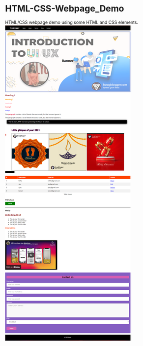 # HTML-CSS-Webpage_Demo
HTML/CSS webpage demo using some HTML and CSS elements.
<img src="https://github.com/ishika1011/HTML-CSS-Webpage_Demo/blob/main/output.png" >
